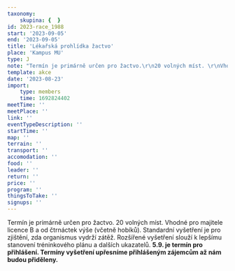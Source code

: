 ```yaml
---
taxonomy:
    skupina: {  }
id: 2023-race_1988
start: '2023-09-05'
end: '2023-09-05'
title: 'Lékařská prohlídka žactvo'
place: 'Kampus MU'
type: J
note: "Termín je primárně určen pro žactvo.\r\n20 volných míst. \r\nVhodné pro majitele licence B a od čtrnáctek výše (včetně hobíků).\r\nStandardní vyšetření je pro zjištění, zda organismus vydrží zátěž.\r\nRozšířené vyšetření slouží k lepšímu stanovení tréninkového plánu a dalších ukazatelů.\r\n**5.9. je termín pro přihlášení. Termíny vyšetření upřesníme přihlášeným zájemcům až nám budou přiděleny.**"
template: akce
date: '2023-08-23'
import:
    type: members
    time: 1692824402
meetTime: ''
meetPlace: ''
link: ''
eventTypeDescription: ''
startTime: ''
map: ''
terrain: ''
transport: ''
accomodation: ''
food: ''
leader: ''
return: ''
price: ''
program: ''
thingsToTake: ''
signups: ''
---
```


Termín je primárně určen pro žactvo.
20 volných míst. 
Vhodné pro majitele licence B a od čtrnáctek výše (včetně hobíků).
Standardní vyšetření je pro zjištění, zda organismus vydrží zátěž.
Rozšířené vyšetření slouží k lepšímu stanovení tréninkového plánu a dalších ukazatelů.
**5.9. je termín pro přihlášení. Termíny vyšetření upřesníme přihlášeným zájemcům až nám budou přiděleny.**

